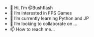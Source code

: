 - 👋 Hi, I’m @Bushflash
- 👀 I’m interested in FPS Games
- 🌱 I’m currently learning Python and JP
- 💞️ I’m looking to collaborate on ...
- 📫 How to reach me...

<!---
Bushflash/Bushflash is a ✨ special ✨ repository because its `README.md` (this file) appears on your GitHub profile.
You can click the Preview link to take a look at your changes.
--->
